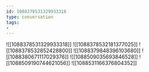 ```yaml
---
id: 1088378531329933318
type: conversation
tags:
- 
---
```

![[1088378531329933318]]
![[1088378532181377025]]
![[1088378532852428800]]
![[1088379848396103680]]
![[1088380671117029376]]
![[1088509035693846528]]
![[1088509190744621056]]
![[1088531166376804352]]

